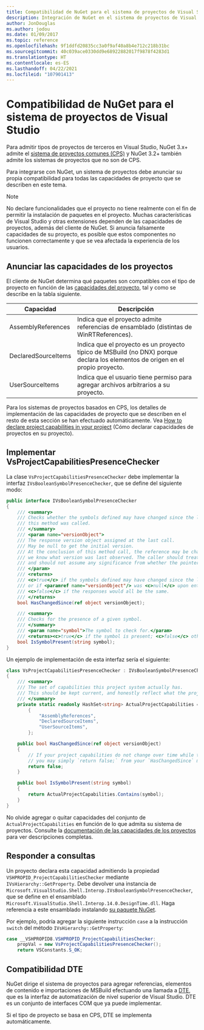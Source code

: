 ```yaml
---
title: Compatibilidad de NuGet para el sistema de proyectos de Visual Studio
description: Integración de NuGet en el sistema de proyectos de Visual Studio para tipos de proyectos de terceros.
author: JonDouglas
ms.author: jodou
ms.date: 01/09/2017
ms.topic: reference
ms.openlocfilehash: 9f1ddfd20835cc3a0f9af40a8b4e712c218b31bc
ms.sourcegitcommit: 40c039ace0330dd9e68922882017f9878f4283d1
ms.translationtype: HT
ms.contentlocale: es-ES
ms.lasthandoff: 04/22/2021
ms.locfileid: "107901413"
---
```

# <a name="nuget-support-for-the-visual-studio-project-system"></a>Compatibilidad de NuGet para el sistema de proyectos de Visual Studio

Para admitir tipos de proyectos de terceros en Visual Studio, NuGet 3.x+ admite el [sistema de proyectos comunes (CPS)](https://github.com/Microsoft/VSProjectSystem/blob/master/doc/overview/intro.md) y NuGet 3.2+ también admite los sistemas de proyectos que no son de CPS.

Para integrarse con NuGet, un sistema de proyectos debe anunciar su propia compatibilidad para todas las capacidades de proyecto que se describen en este tema.

> [!Note]
> No declare funcionalidades que el proyecto no tiene realmente con el fin de permitir la instalación de paquetes en el proyecto. Muchas características de Visual Studio y otras extensiones dependen de las capacidades de proyectos, además del cliente de NuGet. Si anuncia falsamente capacidades de su proyecto, es posible que estos componentes no funcionen correctamente y que se vea afectada la experiencia de los usuarios.

## <a name="advertise-project-capabilities"></a>Anunciar las capacidades de los proyectos

El cliente de NuGet determina qué paquetes son compatibles con el tipo de proyecto en función de las [capacidades del proyecto](https://github.com/Microsoft/VSProjectSystem/blob/master/doc/overview/about_project_capabilities.md), tal y como se describe en la tabla siguiente.

| Capacidad | Descripción |
| --- | --- |
| AssemblyReferences | Indica que el proyecto admite referencias de ensamblado (distintas de WinRTReferences). |
| DeclaredSourceItems | Indica que el proyecto es un proyecto típico de MSBuild (no DNX) porque declara los elementos de origen en el propio proyecto. |
| UserSourceItems|Indica que el usuario tiene permiso para agregar archivos arbitrarios a su proyecto. |

Para los sistemas de proyectos basados en CPS, los detalles de implementación de las capacidades de proyecto que se describen en el resto de esta sección se han efectuado automáticamente. Vea [How to declare project capabilities in your project](https://github.com/Microsoft/VSProjectSystem/blob/master/doc/overview/about_project_capabilities.md#how-to-declare-project-capabilities-in-your-project) (Cómo declarar capacidades de proyectos en su proyecto).

## <a name="implementing-vsprojectcapabilitiespresencechecker"></a>Implementar VsProjectCapabilitiesPresenceChecker

La clase `VsProjectCapabilitiesPresenceChecker` debe implementar la interfaz `IVsBooleanSymbolPresenceChecker`, que se define del siguiente modo:

```cs
public interface IVsBooleanSymbolPresenceChecker
{
    /// <summary>
    /// Checks whether the symbols defined may have changed since the last time
    /// this method was called.
    /// </summary>
    /// <param name="versionObject">
    /// The response version object assigned at the last call.
    /// May be null to get the initial version.
    /// At the conclusion of this method call, the reference may be changed so that on a subsequent call
    /// we know what version was last observed. The caller should treat this value as an opaque object,
    /// and should not assume any significance from whether the pointer changed or not.
    /// </param>
    /// <returns>
    /// <c>true</c> if the symbols defined may have changed since the last call to this method
    /// or if <paramref name="versionObject"/> was <c>null</c> upon entering this method.
    /// <c>false</c> if the responses would all be the same.
    /// </returns>
    bool HasChangedSince(ref object versionObject);

    /// <summary>
    /// Checks for the presence of a given symbol.
    /// </summary>
    /// <param name="symbol">The symbol to check for.</param>
    /// <returns><c>true</c> if the symbol is present; <c>false</c> otherwise.</returns>
    bool IsSymbolPresent(string symbol);
}
```

Un ejemplo de implementación de esta interfaz sería el siguiente:

```cs
class VsProjectCapabilitiesPresenceChecker : IVsBooleanSymbolPresenceChecker
{
    /// <summary>
    /// The set of capabilities this project system actually has.
    /// This should be kept current, and honestly reflect what the project can do.
    /// </summary>
    private static readonly HashSet<string> ActualProjectCapabilities = new HashSet<string>(StringComparer.OrdinalIgnoreCase)
        {
            "AssemblyReferences",
            "DeclaredSourceItems",
            "UserSourceItems",
        };

    public bool HasChangedSince(ref object versionObject)
    {
        // If your project capabilities do not change over time while the project is open,
        // you may simply `return false;` from your `HasChangedSince` method.
        return false;
    }

    public bool IsSymbolPresent(string symbol)
    {
        return ActualProjectCapabilities.Contains(symbol);
    }
}
```

No olvide agregar o quitar capacidades del conjunto de `ActualProjectCapabilities` en función de lo que admita su sistema de proyectos. Consulte la [documentación de las capacidades de los proyectos](https://github.com/Microsoft/VSProjectSystem/blob/master/doc/overview/project_capabilities.md) para ver descripciones completas.

## <a name="responding-to-queries"></a>Responder a consultas

Un proyecto declara esta capacidad admitiendo la propiedad `VSHPROPID_ProjectCapabilitiesChecker` mediante `IVsHierarchy::GetProperty`. Debe devolver una instancia de `Microsoft.VisualStudio.Shell.Interop.IVsBooleanSymbolPresenceChecker`, que se define en el ensamblado `Microsoft.VisualStudio.Shell.Interop.14.0.DesignTime.dll`. Haga referencia a este ensamblado instalando [su paquete NuGet](https://www.nuget.org/packages/Microsoft.VisualStudio.Shell.Interop.14.0.DesignTime).

Por ejemplo, podría agregar la siguiente instrucción `case` a la instrucción `switch` del método `IVsHierarchy::GetProperty`:

```cs
case __VSHPROPID8.VSHPROPID_ProjectCapabilitiesChecker:
    propVal = new VsProjectCapabilitiesPresenceChecker();
    return VSConstants.S_OK;
```

## <a name="dte-support"></a>Compatibilidad DTE

NuGet dirige el sistema de proyectos para agregar referencias, elementos de contenido e importaciones de MSBuild efectuando una llamada a [DTE](/dotnet/api/envdte.dte), que es la interfaz de automatización de nivel superior de Visual Studio. DTE es un conjunto de interfaces COM que ya puede implementar.

Si el tipo de proyecto se basa en CPS, DTE se implementa automáticamente.
